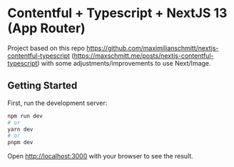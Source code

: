 
# Contentful + Typescript + NextJS 13 (App Router)

Project based on this repo https://github.com/maximilianschmitt/nextjs-contentful-typescript (https://maxschmitt.me/posts/nextjs-contentful-typescript) with some adjustments/improvements to use Next/Image.


## Getting Started

First, run the development server:

```bash
npm run dev
# or
yarn dev
# or
pnpm dev
```

Open [http://localhost:3000](http://localhost:3000) with your browser to see the result.
